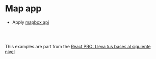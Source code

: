 # Map app

- Apply [mapbox api](https://www.mapbox.com/)


<br>
<br>

This examples are part from the [React PRO: Lleva tus bases al siguiente nivel](https://www.udemy.com/course/react-pro/)